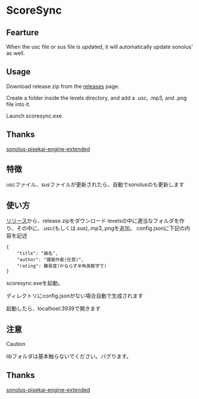 # ScoreSync
## Fearture
When the usc file or sus file is updated, it will automatically update sonolus' as well.

## Usage

Download release.zip from the [releases](https://github.com/Piliman22/ScoreSync/releases) page.

Create a folder inside the levels directory, and add a .usc, .mp3, and .png file into it.

Launch scoresync.exe.

## Thanks
[sonolus-pjsekai-engine-extended](https://github.com/sevenc-nanashi/sonolus-pjsekai-engine-extended?tab=readme-ov-file)

## 特徴
uscファイル、susファイルが更新されたら、自動でsonolusのも更新します

## 使い方
[リリース](https://github.com/Piliman22/ScoreSync/releases)から、release.zipをダウンロード
levelsの中に適当なフォルダを作り、その中に、.usc(もしくは.sus),.mp3,.pngを追加。
config.jsonに下記の内容を記述
```
{
    "title": "曲名",
    "author": "譜面作者(任意)",
    "rating": 難易度(かならず半角英数字で)
}
```

scoresync.exeを起動。

ディレクトリにconfig.jsonがない場合自動で生成されます


起動したら、localhost:3939で開きます

## 注意
> [!CAUTION]
> libフォルダは基本触らないでください。バグります。

## Thanks
[sonolus-pjsekai-engine-extended](https://github.com/sevenc-nanashi/sonolus-pjsekai-engine-extended?tab=readme-ov-file)

